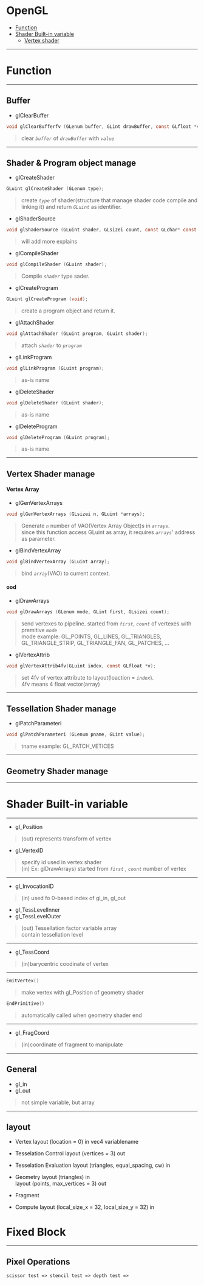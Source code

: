 # OpenGL

- [Function](#function)
- [Shader Built-in variable](#shader-built-in-variable)
  - [Vertex shader](#vertex-shader)


- - - - - - - - - - - - - - - - - - - - - - - - - - - - - - 










Function
================================================================
- - - - - - - - - - - - - - - - - - - - - - - - - - - - - - - - - - - - - - - - - - - - - - - - - - - - - - - - - - - - 
## Buffer


- glClearBuffer
~~~ C
void glClearBufferfv (GLenum buffer, GLint drawBuffer, const GLfloat *value);
~~~
>clear _`buffer`_ of _`drawBuffer`_ with _`value`_
<!-- >_drawBuffer_의 _buffer_를 _value_로 지운다.  -->



- - - - - - - - - - - - - - - - - - - - - - - - - - - - - - 
## Shader & Program object manage


- glCreateShader
~~~ C
GLuint glCreateShader (GLenum type);
~~~
>create _`type`_ of shader(structure that manage shader code compile and linking it) and return _`GLuint`_ as identifier.


- glShaderSource
~~~ C
void glShaderSource (GLuint shader, GLsizei count, const GLchar* const *string, const GLint *length);
~~~
>will add more explains


- glCompileShader
~~~ C
void glCompileShader (GLuint shader);
~~~
> Compile _`shader`_ type sader.


- glCreateProgram
~~~ C
GLuint glCreateProgram (void);
~~~
>create a program object and return it.


- glAttachShader
~~~ C
void glAttachShader (GLuint program, GLuint shader);
~~~
>attach _`shader`_ to _`program`_


- glLinkProgram
~~~ C
void glLinkProgram (GLuint program);
~~~
>as-is name


- glDeleteShader
~~~ C
void glDeleteShader (GLuint shader);
~~~
>as-is name


- glDeleteProgram
~~~ C
void glDeleteProgram (GLuint program);
~~~
>as-is name



- - - - - - - - - - - - - - - - - - - - - - - - - - - - - - 
## Vertex Shader manage


#### Vertex Array

- glGenVertexArrays
~~~ C
void glGenVertexArrays (GLsizei n, GLuint *arrays);
~~~
>Generate _`n`_ number of VAO(Vertex Array Object)s in _`arrays`_.    
>since this function access GLuint as array, it requires _`arrays`_' address as parameter.


- glBindVertexArray
~~~ C
void glBindVertexArray (GLuint array);
~~~
>bind _`array`_(VAO) to current context.



#### ood

- glDrawArrays
~~~ C
void glDrawArrays (GLenum mode, GLint first, GLsizei count);
~~~
>send vertexes to pipeline. started from _`first`_, _`count`_ of vertexes with premitive _`mode`_    
>mode example: GL_POINTS, GL_LINES, GL_TRIANGLES, GL_TRIANGLE_STRIP, GL_TRIANGLE_FAN, GL_PATCHES, ...


- glVertexAttrib
~~~ C
void glVertexAttrib4fv(GLuint index, const GLfloat *v);
~~~
>set 4fv of vertex attribute to layout(loaction = _`index`_).    
>4fv means 4 float vector(array)



- - - - - - - - - - - - - - - - - - - - - - - - - - - - - - 
## Tessellation Shader manage


- glPatchParameteri
~~~ C
void glPatchParameteri (GLenum pname, GLint value);
~~~
> tname example: GL_PATCH_VETICES


- - - - - - - - - - - - - - - - - - - - - - - - - - - - - - 
## Geometry Shader manage





<!-- ## not done
- glUseProgram ();


- void glPointSize (GLfloat size);
>change point pixel size into _`size`_

~~~ C
void glPolygonMode (GLenum face, GLenum mode);
~~~

~~~ C
void glViewport (GLint x, GLint y, GLsizei width, GLsizei height);
~~~

~~~ C
void glDepthRange (GLdouble nearVal, GLdouble farVal);
~~~

~~~ C
glFrontFace()
~~~
>Gets winding order and set _`dir`_ order primitive as front face of culling process.    
>dir : GL_CW(clockwise), GL_CCW(counterclockwise)    
>default front face when glFrontFace was never called is GL_CCW.

~~~ C
glEnable
~~~
>cap :     GL_CULL_FACE : enable culling

~~~ C
glCullFace()
~~~
>choose which faces to cull.  ex) GL_FRONT, GL_BACK, GL_FRONT_AND_BACK

-->

- - - - - - - - - - - - - - - - - - - - - - - - - - - - - - 










Shader Built-in variable
================================================================
- - - - - - - - - - - - - - - - - - - - - - - - - - - - - - - - - - - - - - - - - - - - - - - - - - - - - - - - - - - - 
<!--## Vertex Shader-->


- gl_Position
>(out) represents transform of vertex

- gl_VertexID
>specify id used in vertex shader    
>(in) Ex: glDrawArrays) started from _`first`_ , _`count`_ number of vertex

- - - - - - - - - - - - - - - - - - - - - - - - - - - - - - 
<!--## Tesselation Control Shader-->


- gl_InvocationID
>(in) used fo 0-based index of gl_in, gl_out

- gl_TessLevelInner
- gl_TessLevelOuter
>(out) Tessellation factor variable array    
>contain tessellation level


- - - - - - - - - - - - - - - - - - - - - - - - - - - - - - 



- gl_TessCoord
>(in)barycentric coodinate of vertex

- - - - - - - - - - - - - - - - - - - - - - - - - - - - - - 



~~~ C
EmitVertex()
~~~
>make vertex with gl_Position of geometry shader

~~~ C
EndPrimitive()
~~~
>automatically called when geometry shader end

- - - - - - - - - - - - - - - - - - - - - - - - - - - - - - 
<!--## Fragment Shader-->


- gl_FragCoord
>(in)coordinate of fragment to manipulate


- - - - - - - - - - - - - - - - - - - - - - - - - - - - - - 
## General


- gl_in
- gl_out
>not simple variable, but array


- - - - - - - - - - - - - - - - - - - - - - - - - - - - - - 
## layout

- Vertex
	layout (location = 0) in vec4 variablename

- Tesselation Control
	layout (vertices = 3) out

- Tesselation Evaluation
	layout (triangles, equal_spacing, cw) in

- Geometry
	layout (triangles) in    
	layout (points, max_vertices = 3) out

- Fragment

- Compute
	layout (local_size_x = 32, local_size_y = 32) in







Fixed Block
================================================================
- - - - - - - - - - - - - - - - - - - - - - - - - - - - - - - - - - - - - - - - - - - - - - - - - - - - - - - - - - - - 
## Pixel Operations
	scissor test => stencil test => depth test => 

